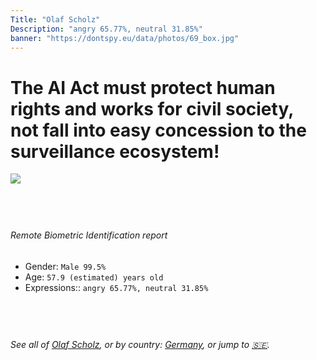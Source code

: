 ```yaml
---
Title: "Olaf Scholz"
Description: "angry 65.77%, neutral 31.85%"
banner: "https://dontspy.eu/data/photos/69_box.jpg"
---
```


# The AI Act must protect human rights and works for civil society, not fall into easy concession to the surveillance ecosystem!

<link rel="stylesheet" type="text/css" href="/css/blog.css" />

<div class="is-fake" hidden>

_This is a **fake picture**_, we collect these anyway [because the AI Act](why-deepfake) negotiation moves in a way that would create more mess in our lives! for a longer explanation, read [The Dual Threat: How Losing the Biometric Battle Fuels Deepfake Proliferation](/blog/the-dual-threat-how-losing-the-biometric-battle-fuels-deepfake-proliferation/)

</div>

<!-- <img src="https://dontspy.eu/data/photos/54_box.jpg" /> -->
<img src="https://dontspy.eu/data/photos/69_box.jpg" />

## <br>

###### Remote Biometric Identification report

* <span class="label">Gender:</span> `Male 99.5%`
* <span class="label">Age:</span> `57.9 (estimated) years old`
* <span class="label">Expressions::</span> `angry 65.77%, neutral 31.85%`

## <br>

###### See all of [Olaf Scholz](/policymaker#Olaf%20Scholz), or by country: [Germany](/country#Germany), or jump to [🇸🇪](/x/183).

## <br>